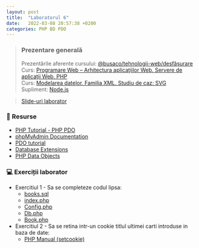 ```yaml
---
layout: post
title:  "Laboratorul 6"
date:   2022-03-08 20:57:38 +0200
categories: PHP BD PDO
---
```


> ### ️Prezentare generală
> Prezentările aferente cursului: <a href="https://profs.info.uaic.ro/~busaco/teach/courses/web/web-film.html" target="_blank">@busaco/tehnologii-web/desfășurare </a> \
> Curs: <a href="https://profs.info.uaic.ro/~busaco/teach/courses/web/presentations/web05DezvoltareaAplicatiilorWeb-PHP.pdf" target="_blank">Programare Web – Arhitectura aplicaţiilor Web. Servere de aplicaţii Web. PHP </a> \
> Curs: <a href="https://profs.info.uaic.ro/~busaco/teach/courses/web/presentations/web05DezvoltareaAplicatiilorWeb-PHP.pdf" target="_blank">Modelarea datelor. Familia XML. Studiu de caz: SVG</a> \
> Supliment: <a href="https://profs.info.uaic.ro/~busaco/teach/courses/web/web-film.html#web-nodejs" target="_blank">Node.js</a>

<blockquote class="slides">
    <a href="https://docs.google.com/presentation/d/e/2PACX-1vTX2CmS-fJ_Ys69XTeQl6AmmrwZ8sN2dhdGEmqgMcUP7btctMPGRvtjIRxV6UiIZAXMyNuOM-nTF_eY/pub?start=false&loop=false&delayms=3000" class="slides-link">Slide-uri laborator</a>
</blockquote>

### 📖 Resurse
- <a href="https://www.phptutorial.net/php-pdo/">PHP Tutorial - PHP PDO</a>
- <a href="https://docs.phpmyadmin.net/en/latest">phpMyAdmin Documentation</a>
- <a href="https://phpdelusions.net/pdo" target="_blank">PDO tutorial</a>
- <a href="https://www.php.net/manual/en/refs.database.php">Database Extensions</a>
- <a href="https://www.php.net/manual/en/book.pdo.php">PHP Data Objects</a>

### 💻 Exerciții laborator
- <span>Exercitiul 1 - Sa se completeze codul lipsa: </span>
  - <a href="https://raw.githubusercontent.com/victorvlad19/web/master/_posts/code/6/books.sql" target="_blank">books.sql</a>
  - <a href="https://raw.githubusercontent.com/victorvlad19/web/master/_posts/code/6/index.php" target="_blank">index.php</a>
  - <a href="https://raw.githubusercontent.com/victorvlad19/web/master/_posts/code/6/Config.php" target="_blank">Config.php</a>
  - <a href="https://raw.githubusercontent.com/victorvlad19/web/master/_posts/code/6/Db.php" target="_blank">Db.php </a>
  - <a href="https://raw.githubusercontent.com/victorvlad19/web/master/_posts/code/6/Book.php" target="_blank">Book.php</a>
- <span>Exercitiul 2 - Sa se retina intr-un cookie titlul ultimei carti introduse in baza de date: </span>
  - <a href="https://www.php.net/manual/en/function.setcookie.php">PHP Manual (setcookie) </a>
